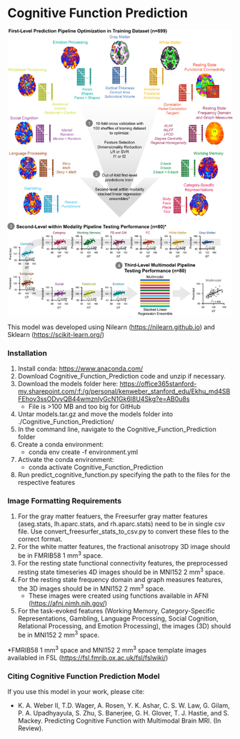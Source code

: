 # Cognitive Function Prediction

<p align="center">
<img src="https://github.com/kennethaweberii/Cognitive_Function_Prediction/blob/main/cognitive_function_prediction.jpg" width="750">
</p>

This model was developed using Nilearn (https://nilearn.github.io) and Sklearn (https://scikit-learn.org/)

### Installation

1. Install conda: https://www.anaconda.com/
2. Download Cognitive_Function_Prediction code and unzip if necessary. 
3. Download the models folder here: https://office365stanford-my.sharepoint.com/:f:/g/personal/kenweber_stanford_edu/Ekhu_md4SBFEhov3ssODvyQB44wmznIyGcN1Gk6l8U4Skg?e=AB0u8s
    * File is >100 MB and too big for GitHub
4. Untar models.tar.gz and move the models folder into ./Cognitive_Function_Prediction/
5. In the command line, navigate to the Cognitive_Function_Prediction folder
6. Create a conda environment:
    * conda env create -f environment.yml
7. Activate the conda environment:
    * conda activate Cognitive_Function_Prediction
8. Run predict_cognitive_function.py specifying the path to the files for the respective features

### Image Formatting Requirements

1. For the gray matter featuers, the Freesurfer gray matter features (aseg.stats, lh.aparc.stats, and rh.aparc.stats) need to be in single csv file. Use convert_freesurfer_stats_to_csv.py to convert these files to the correct format.
2. For the white matter features, the fractional anisotropy 3D image should be in FMRIB58 1 mm<sup>3</sup> space.
3. For the resting state functional connectivity features, the preprocessed resting state timeseries 4D images should be in MNI152 2 mm<sup>3</sup> space.
4. For the resting state frequency domain and graph measures features, the 3D images should be in MNI152 2 mm<sup>3</sup> space.
	* These images were created using functions available in AFNI (https://afni.nimh.nih.gov/)
5. For the task-evoked features (Working Memory, Category-Specific Representations, Gambling, Language Processing, Social Cognition, Relational Processing, and Emotion Processing), the images (3D) should be in MNI152 2 mm<sup>3</sup> space.

*FMRIB58 1 mm<sup>3</sup> space and MNI152 2 mm<sup>3</sup> space template images availabled in FSL (https://fsl.fmrib.ox.ac.uk/fsl/fslwiki/)

### Citing Cognitive Function Prediction Model

If you use this model in your work, please cite:

* K. A. Weber II, T.D. Wager, A. Rosen, Y. K. Ashar, C. S. W. Law, G. Gilam, P. A. Upadhyayula, S. Zhu, S. Banerjee, G. H. Glover, T. J. Hastie, and S. Mackey. Predicting Cognitive Function with Multimodal Brain MRI. (In Review).

